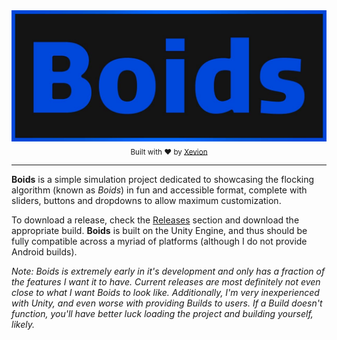﻿<div align="center">
    <a href=""><img src="/banner.jpeg" alt="Boids"></a>
    <br>
    <sub>
        Built with ❤︎ by <a href="https://github.com/Xevion/">Xevion</a>
    </sub>
</div>

---

**Boids** is a simple simulation project dedicated to showcasing the flocking algorithm (known as *Boids*) in fun and accessible format, complete with sliders, buttons and dropdowns to allow maximum customization.

To download a release, check the [Releases](https://github.com/Xevion/Boids/releases) section and download the appropriate build. **Boids** is built on the Unity Engine, and thus should be fully compatible across a myriad of platforms (although I do not provide Android builds).

*Note: Boids is extremely early in it's development and only has a fraction of the features I want it to have. Current releases are most definitely not even close to what I want Boids to look like. Additionally, I'm very inexperienced with Unity, and even worse with providing Builds to users. If a Build doesn't function, you'll have better luck loading the project and building yourself, likely.*